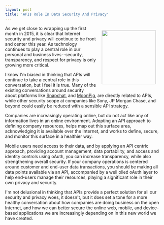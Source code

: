 ```yaml
---
layout: post
title: 'APIs Role In Data Security And Privacy'
---
```

<p><img style="padding: 15px;" src="https://s3.amazonaws.com/kinlane-productions/bw-icons/api-security.png" alt="" width="175" align="right" /></p>
<p>As we get close to wrapping up the first month in 2015, it is clear that Internet security and privacy will continue to be front and center this year. As technology continues to play a central role in our personal and business lives--security, transparency, and respect for privacy is only growing more critical.</p>
<p>I know I'm biased in thinking that APIs will continue to take a central role in this conversation, but I feel it is true. Many of the existing conversations around security about platforms like <a href="http://apievangelist.com/2014/10/27/if-you-have-a-publicly-available-mobile-app-you-have-a-public-api/">Snapchat</a>, and <a href="http://apivoice.com/2015/01/06/another-high-profile-mobile-to-api-security-breach-this-one-at-moonpig-greeting-cards/">MoonPig</a>, are directly related to APIs, while other security scope at companies like Sony, JP Morgan Chase, and beyond could easily be reduced with a sensible API strategy.</p>
<p>Companies are increasingly operating online, but do not act like any of information lives in an online environment. Adopting an API approach to defining company resources, helps map out this surface area, acknowledging it is available over the Internet, and works to define, secure, and monitor this surface in a healthier way.</p>
<p>Mobile users need access to their data, and by applying an API centric approach, providing account management, data portability, and access and identity controls using oAuth, you can increase transparency, while also strengthening overall security. If your company operations is centered around customer and end-user data transactions, you should be making all data points available via an API, accompanied by a well oiled oAuth layer to help end-users manage their resources, playing a significant role in their own privacy and security.</p>
<p>I'm not delusional in thinking that APIs provide a perfect solution for all our security and privacy woes, it doesn't, but it does set a tone for a more healthy conversation about how companies are doing business on the open Internet, and how we can better secure the online web, mobile, and device-based applications we are increasingly depending on in this new world we have created.</p>